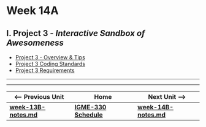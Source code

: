 # Week 14A

## I. Project 3 - *Interactive Sandbox of Awesomeness*

- [Project 3 - Overview & Tips](../projects/p3-overview-and-tips.md)
- [Project 3 Coding Standards](../projects/code-style.md)
- [Project 3 Requirements](../projects/project-3.md)


<hr><hr>

| <-- Previous Unit | Home | Next Unit -->
| --- | --- | --- 
| [**week-13B-notes.md**](week-13B-notes.md)     |  [**IGME-330 Schedule**](../schedule.md) | [**week-14B-notes.md**](week-14B-notes.md) 
